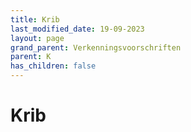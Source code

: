 ```yaml
---
title: Krib
last_modified_date: 19-09-2023
layout: page
grand_parent: Verkenningsvoorschriften
parent: K
has_children: false
---
```


Krib
====

